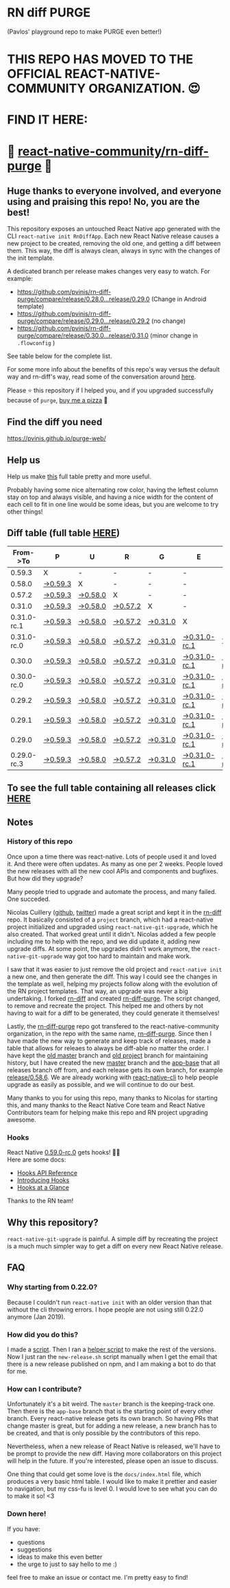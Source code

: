 # RN diff PURGE
(Pavlos' playground repo to make PURGE even better!)

# THIS REPO HAS MOVED TO THE OFFICIAL REACT-NATIVE-COMMUNITY ORGANIZATION. 😍
# FIND IT HERE:  
# 💪 [react-native-community/rn-diff-purge](https://github.com/react-native-community/rn-diff-purge) 🎉
## Huge thanks to everyone involved, and everyone using and praising this repo! No, you are the best!

This repository exposes an untouched React Native app generated with the CLI
`react-native init RnDiffApp`. Each new React Native release causes a new project to be created, removing the old one, and getting a diff between them. This way, the diff is always clean, always in sync with the changes of the init template.

A dedicated branch per release makes changes very easy
to watch. For example:

* https://github.com/pvinis/rn-diff-purge/compare/release/0.28.0...release/0.29.0
(Change in Android template)
* https://github.com/pvinis/rn-diff-purge/compare/release/0.29.0...release/0.29.2
(no change)
* https://github.com/pvinis/rn-diff-purge/compare/release/0.30.0...release/0.31.0
(minor change in `.flowconfig` )

See table below for the complete list.

For some more info about the benefits of this repo's way versus the default way and rn-diff's way, read some of the conversation around [here](https://github.com/react-native-community/discussions-and-proposals/issues/68#issuecomment-452227478).

Please :star: this repository if I helped you, and if you upgraded successfully because of `purge`, [buy me a pizza](https://www.buymeacoffee.com/DGWwHVZ4s) :pizza:

## Find the diff you need
https://pvinis.github.io/purge-web/

## Help us
Help us make [this](https://pvinis.github.io/rn-diff-purge) full table pretty and more useful.

Probably having some nice alternating row color, having the leftest column stay on top and always visible, and having a nice width for the content of each cell to fit in one line would be some ideas, but you are welcome to try other things!

## Diff table (full table [HERE](https://pvinis.github.io/rn-diff-purge))

| From->To    | P                                                                                               | U                                                                                               | R                                                                                               | G                                                                                               | E                                                                                                         |                                                                                                           | T                                                                                               | I                                                                                                         | M                                                                                               | E                                                                                               | !                                                                                               | !   |
| ----------- | ----------------------------------------------------------------------------------------------- | ----------------------------------------------------------------------------------------------- | ----------------------------------------------------------------------------------------------- | ----------------------------------------------------------------------------------------------- | --------------------------------------------------------------------------------------------------------- | --------------------------------------------------------------------------------------------------------- | ----------------------------------------------------------------------------------------------- | --------------------------------------------------------------------------------------------------------- | ----------------------------------------------------------------------------------------------- | ----------------------------------------------------------------------------------------------- | ----------------------------------------------------------------------------------------------- | --- |
| 0.59.3      | X                                                                                               | -                                                                                               | -                                                                                               | -                                                                                               | -                                                                                                         | -                                                                                                         | -                                                                                               | -                                                                                                         | -                                                                                               | -                                                                                               | -                                                                                               | -   |
| 0.58.0      | [->0.59.3](https://github.com/pvinis/rn-diff-purge/compare/release/0.58.0..release/0.59.3)      | X                                                                                               | -                                                                                               | -                                                                                               | -                                                                                                         | -                                                                                                         | -                                                                                               | -                                                                                                         | -                                                                                               | -                                                                                               | -                                                                                               | -   |
| 0.57.2      | [->0.59.3](https://github.com/pvinis/rn-diff-purge/compare/release/0.57.2..release/0.59.3)      | [->0.58.0](https://github.com/pvinis/rn-diff-purge/compare/release/0.57.2..release/0.58.0)      | X                                                                                               | -                                                                                               | -                                                                                                         | -                                                                                                         | -                                                                                               | -                                                                                                         | -                                                                                               | -                                                                                               | -                                                                                               | -   |
| 0.31.0      | [->0.59.3](https://github.com/pvinis/rn-diff-purge/compare/release/0.31.0..release/0.59.3)      | [->0.58.0](https://github.com/pvinis/rn-diff-purge/compare/release/0.31.0..release/0.58.0)      | [->0.57.2](https://github.com/pvinis/rn-diff-purge/compare/release/0.31.0..release/0.57.2)      | X                                                                                               | -                                                                                                         | -                                                                                                         | -                                                                                               | -                                                                                                         | -                                                                                               | -                                                                                               | -                                                                                               | -   |
| 0.31.0-rc.1 | [->0.59.3](https://github.com/pvinis/rn-diff-purge/compare/release/0.31.0-rc.1..release/0.59.3) | [->0.58.0](https://github.com/pvinis/rn-diff-purge/compare/release/0.31.0-rc.1..release/0.58.0) | [->0.57.2](https://github.com/pvinis/rn-diff-purge/compare/release/0.31.0-rc.1..release/0.57.2) | [->0.31.0](https://github.com/pvinis/rn-diff-purge/compare/release/0.31.0-rc.1..release/0.31.0) | X                                                                                                         | -                                                                                                         | -                                                                                               | -                                                                                                         | -                                                                                               | -                                                                                               | -                                                                                               | -   |
| 0.31.0-rc.0 | [->0.59.3](https://github.com/pvinis/rn-diff-purge/compare/release/0.31.0-rc.0..release/0.59.3) | [->0.58.0](https://github.com/pvinis/rn-diff-purge/compare/release/0.31.0-rc.0..release/0.58.0) | [->0.57.2](https://github.com/pvinis/rn-diff-purge/compare/release/0.31.0-rc.0..release/0.57.2) | [->0.31.0](https://github.com/pvinis/rn-diff-purge/compare/release/0.31.0-rc.0..release/0.31.0) | [->0.31.0-rc.1](https://github.com/pvinis/rn-diff-purge/compare/release/0.31.0-rc.0..release/0.31.0-rc.1) | X                                                                                                         | -                                                                                               | -                                                                                                         | -                                                                                               | -                                                                                               | -                                                                                               | -   |
| 0.30.0      | [->0.59.3](https://github.com/pvinis/rn-diff-purge/compare/release/0.30.0..release/0.59.3)      | [->0.58.0](https://github.com/pvinis/rn-diff-purge/compare/release/0.30.0..release/0.58.0)      | [->0.57.2](https://github.com/pvinis/rn-diff-purge/compare/release/0.30.0..release/0.57.2)      | [->0.31.0](https://github.com/pvinis/rn-diff-purge/compare/release/0.30.0..release/0.31.0)      | [->0.31.0-rc.1](https://github.com/pvinis/rn-diff-purge/compare/release/0.30.0..release/0.31.0-rc.1)      | [->0.31.0-rc.0](https://github.com/pvinis/rn-diff-purge/compare/release/0.30.0..release/0.31.0-rc.0)      | X                                                                                               | -                                                                                                         | -                                                                                               | -                                                                                               | -                                                                                               | -   |
| 0.30.0-rc.0 | [->0.59.3](https://github.com/pvinis/rn-diff-purge/compare/release/0.30.0-rc.0..release/0.59.3) | [->0.58.0](https://github.com/pvinis/rn-diff-purge/compare/release/0.30.0-rc.0..release/0.58.0) | [->0.57.2](https://github.com/pvinis/rn-diff-purge/compare/release/0.30.0-rc.0..release/0.57.2) | [->0.31.0](https://github.com/pvinis/rn-diff-purge/compare/release/0.30.0-rc.0..release/0.31.0) | [->0.31.0-rc.1](https://github.com/pvinis/rn-diff-purge/compare/release/0.30.0-rc.0..release/0.31.0-rc.1) | [->0.31.0-rc.0](https://github.com/pvinis/rn-diff-purge/compare/release/0.30.0-rc.0..release/0.31.0-rc.0) | [->0.30.0](https://github.com/pvinis/rn-diff-purge/compare/release/0.30.0-rc.0..release/0.30.0) | X                                                                                                         | -                                                                                               | -                                                                                               | -                                                                                               | -   |
| 0.29.2      | [->0.59.3](https://github.com/pvinis/rn-diff-purge/compare/release/0.29.2..release/0.59.3)      | [->0.58.0](https://github.com/pvinis/rn-diff-purge/compare/release/0.29.2..release/0.58.0)      | [->0.57.2](https://github.com/pvinis/rn-diff-purge/compare/release/0.29.2..release/0.57.2)      | [->0.31.0](https://github.com/pvinis/rn-diff-purge/compare/release/0.29.2..release/0.31.0)      | [->0.31.0-rc.1](https://github.com/pvinis/rn-diff-purge/compare/release/0.29.2..release/0.31.0-rc.1)      | [->0.31.0-rc.0](https://github.com/pvinis/rn-diff-purge/compare/release/0.29.2..release/0.31.0-rc.0)      | [->0.30.0](https://github.com/pvinis/rn-diff-purge/compare/release/0.29.2..release/0.30.0)      | [->0.30.0-rc.0](https://github.com/pvinis/rn-diff-purge/compare/release/0.29.2..release/0.30.0-rc.0)      | X                                                                                               | -                                                                                               | -                                                                                               | -   |
| 0.29.1      | [->0.59.3](https://github.com/pvinis/rn-diff-purge/compare/release/0.29.1..release/0.59.3)      | [->0.58.0](https://github.com/pvinis/rn-diff-purge/compare/release/0.29.1..release/0.58.0)      | [->0.57.2](https://github.com/pvinis/rn-diff-purge/compare/release/0.29.1..release/0.57.2)      | [->0.31.0](https://github.com/pvinis/rn-diff-purge/compare/release/0.29.1..release/0.31.0)      | [->0.31.0-rc.1](https://github.com/pvinis/rn-diff-purge/compare/release/0.29.1..release/0.31.0-rc.1)      | [->0.31.0-rc.0](https://github.com/pvinis/rn-diff-purge/compare/release/0.29.1..release/0.31.0-rc.0)      | [->0.30.0](https://github.com/pvinis/rn-diff-purge/compare/release/0.29.1..release/0.30.0)      | [->0.30.0-rc.0](https://github.com/pvinis/rn-diff-purge/compare/release/0.29.1..release/0.30.0-rc.0)      | [->0.29.2](https://github.com/pvinis/rn-diff-purge/compare/release/0.29.1..release/0.29.2)      | X                                                                                               | -                                                                                               | -   |
| 0.29.0      | [->0.59.3](https://github.com/pvinis/rn-diff-purge/compare/release/0.29.0..release/0.59.3)      | [->0.58.0](https://github.com/pvinis/rn-diff-purge/compare/release/0.29.0..release/0.58.0)      | [->0.57.2](https://github.com/pvinis/rn-diff-purge/compare/release/0.29.0..release/0.57.2)      | [->0.31.0](https://github.com/pvinis/rn-diff-purge/compare/release/0.29.0..release/0.31.0)      | [->0.31.0-rc.1](https://github.com/pvinis/rn-diff-purge/compare/release/0.29.0..release/0.31.0-rc.1)      | [->0.31.0-rc.0](https://github.com/pvinis/rn-diff-purge/compare/release/0.29.0..release/0.31.0-rc.0)      | [->0.30.0](https://github.com/pvinis/rn-diff-purge/compare/release/0.29.0..release/0.30.0)      | [->0.30.0-rc.0](https://github.com/pvinis/rn-diff-purge/compare/release/0.29.0..release/0.30.0-rc.0)      | [->0.29.2](https://github.com/pvinis/rn-diff-purge/compare/release/0.29.0..release/0.29.2)      | [->0.29.1](https://github.com/pvinis/rn-diff-purge/compare/release/0.29.0..release/0.29.1)      | X                                                                                               | -   |
| 0.29.0-rc.3 | [->0.59.3](https://github.com/pvinis/rn-diff-purge/compare/release/0.29.0-rc.3..release/0.59.3) | [->0.58.0](https://github.com/pvinis/rn-diff-purge/compare/release/0.29.0-rc.3..release/0.58.0) | [->0.57.2](https://github.com/pvinis/rn-diff-purge/compare/release/0.29.0-rc.3..release/0.57.2) | [->0.31.0](https://github.com/pvinis/rn-diff-purge/compare/release/0.29.0-rc.3..release/0.31.0) | [->0.31.0-rc.1](https://github.com/pvinis/rn-diff-purge/compare/release/0.29.0-rc.3..release/0.31.0-rc.1) | [->0.31.0-rc.0](https://github.com/pvinis/rn-diff-purge/compare/release/0.29.0-rc.3..release/0.31.0-rc.0) | [->0.30.0](https://github.com/pvinis/rn-diff-purge/compare/release/0.29.0-rc.3..release/0.30.0) | [->0.30.0-rc.0](https://github.com/pvinis/rn-diff-purge/compare/release/0.29.0-rc.3..release/0.30.0-rc.0) | [->0.29.2](https://github.com/pvinis/rn-diff-purge/compare/release/0.29.0-rc.3..release/0.29.2) | [->0.29.1](https://github.com/pvinis/rn-diff-purge/compare/release/0.29.0-rc.3..release/0.29.1) | [->0.29.0](https://github.com/pvinis/rn-diff-purge/compare/release/0.29.0-rc.3..release/0.29.0) | X   |

## To see the full table containing all releases click [HERE](https://pvinis.github.io/rn-diff-purge)

## Notes

### History of this repo

Once upon a time there was react-native. Lots of people used it and loved it. And there were often updates. As many as one per 2 weeks. People loved the new releases with all the new cool APIs and components and bugfixes. But how did they upgrade?

Many people tried to upgrade and automate the process, and many failed. One succeded.

Nicolas Cuillery ([github](https://github.com/ncuillery), [twitter](https://twitter.com/ncuillery)) made a great script and kept it in the [rn-diff](https://github.com/ncuillery/rn-diff) repo. It basically consisted of a `project` branch, which had a react-native project initialized and upgraded using `react-native-git-upgrade`, which he also created. That worked great until it didn't. Nicolas added a few people including me to help with the repo, and we did update it, adding new upgrade diffs. At some point, the upgrades didn't work anymore, the `react-native-git-upgrade` way got too hard to maintain and make work.

I saw that it was easier to just remove the old project and `react-native init` a new one, and then generate the diff. This way I could see the changes in the template as well, helping my projects follow along with the evolution of the RN project templates. That way, an upgrade was never a big undertaking. I forked [rn-diff](https://github.com/ncuillery/rn-diff) and created [rn-diff-purge](https://github.com/pvinis/rn-diff-purge). The script changed, to remove and recreate the project. This helped me and others by not having to wait for a diff to be generated, they could generate it themselves!

Lastly, the [rn-diff-purge](https://github.com/pvinis/rn-diff-purge) repo got transfered to the react-native-community organization, in the repo with the same name, [rn-diff-purge](https://github.com/react-native-community/rn-diff-purge). Since then I have made the new way to generate and keep track of releases, made a table that allows for releaes to always be diff-able no matter the order. I have kept the [old master](https://github.com/pvinis/rn-diff-purge/tree/old/master) branch and [old project](https://github.com/pvinis/rn-diff-purge/tree/old/project) branch for maintaining history, but I have created the new [master](https://github.com/pvinis/rn-diff-purge/tree/master) branch and the [app-base](https://github.com/pvinis/rn-diff-purge/tree/app-base) that all releases branch off from, and each release gets its own branch, for example [release/0.58.6](https://github.com/pvinis/rn-diff-purge/tree/release/0.58.6). We are already working with [react-native-cli](https://github.com/react-native-community/react-native-cli) to help people upgrade as easily as possible, and we will continue to do our best.

Many thanks to you for using this repo, many thanks to Nicolas for starting this, and many thanks to the React Native Core team and React Native Contributors team for helping make this repo and RN project upgrading awesome.

### Hooks
React Native [0.59.0-rc.0](https://github.com/pvinis/rn-diff-purge#version-changes) gets hooks! 🎉🥳  
Here are some docs:
- [Hooks API Reference](https://reactjs.org/docs/hooks-reference.html)
- [Introducing Hooks](https://reactjs.org/docs/hooks-intro.html)
- [Hooks at a Glance](https://reactjs.org/docs/hooks-overview.html)

Thanks to the RN team!

## Why this repository?
`react-native-git-upgrade` is painful. A simple diff by recreating the project is a much much simpler way to get a diff on every new React Native release.

## FAQ

### Why starting from 0.22.0?

Because I couldn't run `react-native init` with an older version than that without the cli throwing errors. I hope people are not using still 0.22.0 anymore (Jan 2019).

### How did you do this?

I made a [script](https://github.com/pvinis/rn-diff-purge/blob/master/new-release.sh). Then I ran a [helper script](https://github.com/pvinis/rn-diff-purge/blob/master/new-release.sh) to make the rest of the versions.
Now I just ran the `new-release.sh` script manually when I get the email that there is a new release published on npm, and I am making a bot to do that for me.

### How can I contribute?

Unfortunately it's a bit weird. The `master` branch is the keeping-track one. Then there is the `app-base` branch that is the starting point of every other branch. Every react-native release gets its own branch. So having PRs that change master is great, but for adding a new release, a new branch has to be created, and that is only possible by the contributors of this repo.

Nevertheless, when a new release of React Native is released, we'll have to be prompt to provide
the new diff. Having more collaborators on this project will help in the future. If you're interested, please open an issue to discuss.

One thing that could get some love is the `docs/index.html` file, which produces a very basic html table. I would like to make it prettier and easier to navigation, but my css-fu is level 0. I would love to see what you can do to make it so! <3

### Down here!

If you have: 
- questions
- suggestions
- ideas to make this even better
- the urge to just to say hello to me :)

feel free to make an issue or contact me. I'm pretty easy to find!
